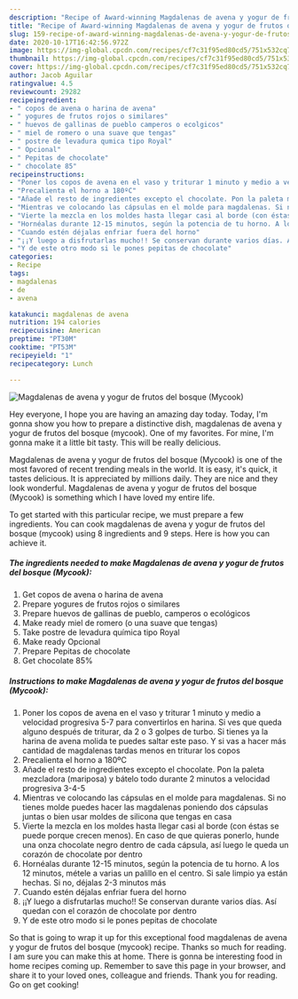 ```yaml
---
description: "Recipe of Award-winning Magdalenas de avena y yogur de frutos del bosque (Mycook)"
title: "Recipe of Award-winning Magdalenas de avena y yogur de frutos del bosque (Mycook)"
slug: 159-recipe-of-award-winning-magdalenas-de-avena-y-yogur-de-frutos-del-bosque-mycook
date: 2020-10-17T16:42:56.972Z
image: https://img-global.cpcdn.com/recipes/cf7c31f95ed80cd5/751x532cq70/magdalenas-de-avena-y-yogur-de-frutos-del-bosque-mycook-foto-principal.jpg
thumbnail: https://img-global.cpcdn.com/recipes/cf7c31f95ed80cd5/751x532cq70/magdalenas-de-avena-y-yogur-de-frutos-del-bosque-mycook-foto-principal.jpg
cover: https://img-global.cpcdn.com/recipes/cf7c31f95ed80cd5/751x532cq70/magdalenas-de-avena-y-yogur-de-frutos-del-bosque-mycook-foto-principal.jpg
author: Jacob Aguilar
ratingvalue: 4.5
reviewcount: 29282
recipeingredient:
- " copos de avena o harina de avena"
- " yogures de frutos rojos o similares"
- " huevos de gallinas de pueblo camperos o ecolgicos"
- " miel de romero o una suave que tengas"
- " postre de levadura qumica tipo Royal"
- " Opcional"
- " Pepitas de chocolate"
- " chocolate 85"
recipeinstructions:
- "Poner los copos de avena en el vaso y triturar 1 minuto y medio a velocidad progresiva 5-7 para convertirlos en harina. Si ves que queda alguno después de triturar, da 2 o 3 golpes de turbo. Si tienes ya la harina de avena molida te puedes saltar este paso. Y si vas a hacer más cantidad de magdalenas tardas menos en triturar los copos"
- "Precalienta el horno a 180ºC"
- "Añade el resto de ingredientes excepto el chocolate. Pon la paleta mezcladora (mariposa) y bátelo todo durante 2 minutos a velocidad progresiva 3-4-5"
- "Mientras ve colocando las cápsulas en el molde para magdalenas. Si no tienes molde puedes hacer las magdalenas poniendo dos cápsulas juntas o bien usar moldes de silicona que tengas en casa"
- "Vierte la mezcla en los moldes hasta llegar casi al borde (con éstas se puede porque crecen menos). En caso de que quieras ponerlo, hunde una onza chocolate negro dentro de cada cápsula, así luego le queda un corazón de chocolate por dentro"
- "Hornéalas durante 12-15 minutos, según la potencia de tu horno. A los 12 minutos, métele a varias un palillo en el centro. Si sale limpio ya están hechas. Si no, déjalas 2-3 minutos más"
- "Cuando estén déjalas enfriar fuera del horno"
- "¡¡Y luego a disfrutarlas mucho!! Se conservan durante varios días. Así quedan con el corazón de chocolate por dentro"
- "Y de este otro modo si le pones pepitas de chocolate"
categories:
- Recipe
tags:
- magdalenas
- de
- avena

katakunci: magdalenas de avena 
nutrition: 194 calories
recipecuisine: American
preptime: "PT30M"
cooktime: "PT53M"
recipeyield: "1"
recipecategory: Lunch

---
```



![Magdalenas de avena y yogur de frutos del bosque (Mycook)](https://img-global.cpcdn.com/recipes/cf7c31f95ed80cd5/751x532cq70/magdalenas-de-avena-y-yogur-de-frutos-del-bosque-mycook-foto-principal.jpg)

Hey everyone, I hope you are having an amazing day today. Today, I'm gonna show you how to prepare a distinctive dish, magdalenas de avena y yogur de frutos del bosque (mycook). One of my favorites. For mine, I'm gonna make it a little bit tasty. This will be really delicious.

Magdalenas de avena y yogur de frutos del bosque (Mycook) is one of the most favored of recent trending meals in the world. It is easy, it's quick, it tastes delicious. It is appreciated by millions daily. They are nice and they look wonderful. Magdalenas de avena y yogur de frutos del bosque (Mycook) is something which I have loved my entire life.




To get started with this particular recipe, we must prepare a few ingredients. You can cook magdalenas de avena y yogur de frutos del bosque (mycook) using 8 ingredients and 9 steps. Here is how you can achieve it.

<!--inarticleads1-->

##### The ingredients needed to make Magdalenas de avena y yogur de frutos del bosque (Mycook):

1. Get  copos de avena o harina de avena
1. Prepare  yogures de frutos rojos o similares
1. Prepare  huevos de gallinas de pueblo, camperos o ecológicos
1. Make ready  miel de romero (o una suave que tengas)
1. Take  postre de levadura química tipo Royal
1. Make ready  Opcional
1. Prepare  Pepitas de chocolate
1. Get  chocolate 85%




<!--inarticleads2-->

##### Instructions to make Magdalenas de avena y yogur de frutos del bosque (Mycook):

1. Poner los copos de avena en el vaso y triturar 1 minuto y medio a velocidad progresiva 5-7 para convertirlos en harina. Si ves que queda alguno después de triturar, da 2 o 3 golpes de turbo. Si tienes ya la harina de avena molida te puedes saltar este paso. Y si vas a hacer más cantidad de magdalenas tardas menos en triturar los copos
1. Precalienta el horno a 180ºC
1. Añade el resto de ingredientes excepto el chocolate. Pon la paleta mezcladora (mariposa) y bátelo todo durante 2 minutos a velocidad progresiva 3-4-5
1. Mientras ve colocando las cápsulas en el molde para magdalenas. Si no tienes molde puedes hacer las magdalenas poniendo dos cápsulas juntas o bien usar moldes de silicona que tengas en casa
1. Vierte la mezcla en los moldes hasta llegar casi al borde (con éstas se puede porque crecen menos). En caso de que quieras ponerlo, hunde una onza chocolate negro dentro de cada cápsula, así luego le queda un corazón de chocolate por dentro
1. Hornéalas durante 12-15 minutos, según la potencia de tu horno. A los 12 minutos, métele a varias un palillo en el centro. Si sale limpio ya están hechas. Si no, déjalas 2-3 minutos más
1. Cuando estén déjalas enfriar fuera del horno
1. ¡¡Y luego a disfrutarlas mucho!! Se conservan durante varios días. Así quedan con el corazón de chocolate por dentro
1. Y de este otro modo si le pones pepitas de chocolate




So that is going to wrap it up for this exceptional food magdalenas de avena y yogur de frutos del bosque (mycook) recipe. Thanks so much for reading. I am sure you can make this at home. There is gonna be interesting food in home recipes coming up. Remember to save this page in your browser, and share it to your loved ones, colleague and friends. Thank you for reading. Go on get cooking!
